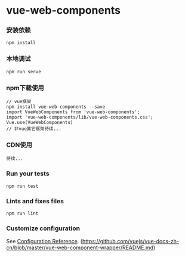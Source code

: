 # vue-web-components

### 安装依赖
```
npm install
```

### 本地调试
```
npm run serve
```

### npm下载使用
```
// vue框架
npm install vue-web-components --save
import VueWebComponents from 'vue-web-components';
import 'vue-web-components/lib/vue-web-components.css';
Vue.use(VueWebComponents)
// 非vue其它框架待续...
```

### CDN使用
```
待续...
```


### Run your tests
```
npm run test
```

### Lints and fixes files
```
npm run lint
```

### Customize configuration
See [Configuration Reference](https://cli.vuejs.org/config/).
(https://github.com/vuejs/vue-docs-zh-cn/blob/master/vue-web-component-wrapper/README.md)
